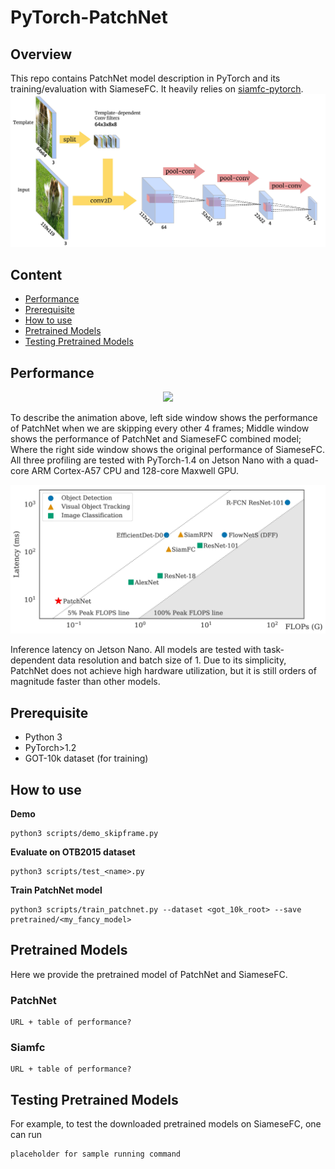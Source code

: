 # PyTorch-PatchNet

## Overview

This repo contains PatchNet model description in PyTorch and its training/evaluation with SiameseFC. It heavily relies on [siamfc-pytorch]([https://github.com/huanglianghua/siamfc-pytorch](https://github.com/huanglianghua/siamfc-pytorch)).
<img src="fig/PatchNet3.jpg">

## Content

- [Performance](#Performance)
- [Prerequisite](#Prerequisite)
- [How to use](#How-to-use)
- [Pretrained Models](#pretrained-models)
- [Testing Pretrained Models](#testing-pretrained-models)


## Performance

<p align="center">
<img src=fig/surfer.gif>
</p>

To describe the animation above, left side window shows the performance of PatchNet when we are skipping every other 4 frames; Middle window shows the performance of PatchNet and SiameseFC combined model; Where the right side window shows the original performance of SiameseFC. All three profiling are tested with PyTorch-1.4 on Jetson Nano with a quad-core ARM Cortex-A57 CPU and 128-core Maxwell GPU.

<p align="center">
<img src=fig/speed_vs_flops.jpg>
</p>

Inference latency on Jetson Nano. All models are tested with task-dependent data resolution and batch size of 1. Due to its simplicity, PatchNet does not achieve high hardware utilization, but it is still orders of magnitude faster than other models.

## Prerequisite

* Python 3
* PyTorch>1.2
* GOT-10k dataset (for training)

## How to use



**Demo** 
```
python3 scripts/demo_skipframe.py
```

**Evaluate on OTB2015 dataset**
```
python3 scripts/test_<name>.py
```

**Train PatchNet model**
```
python3 scripts/train_patchnet.py --dataset <got_10k_root> --save pretrained/<my_fancy_model>
```

## Pretrained Models

Here we provide the pretrained model of PatchNet and SiameseFC.

### PatchNet

```
URL + table of performance?
```

### Siamfc

```
URL + table of performance?
```

## Testing Pretrained Models

For example, to test the downloaded pretrained models on SiameseFC, one can run

```
placeholder for sample running command
```


